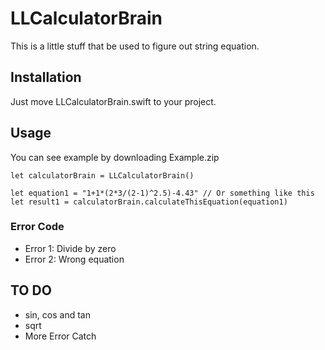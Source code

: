 # LLCalculatorBrain
This is a little stuff that be used to figure out string equation.

## Installation
Just move LLCalculatorBrain.swift to your project.

## Usage
You can see example by downloading Example.zip
```
let calculatorBrain = LLCalculatorBrain()

let equation1 = "1+1*(2*3/(2-1)^2.5)-4.43" // Or something like this
let result1 = calculatorBrain.calculateThisEquation(equation1)
```
### Error Code
* Error 1: Divide by zero
* Error 2: Wrong equation

## TO DO
* sin, cos and tan
* sqrt
* More Error Catch
